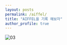 ```yaml
---
layout: posts
permalink: /aiffel/
title: "AIFFEL을 기록 해보자"
author_profile: true
---
```

![03](https://user-images.githubusercontent.com/60789129/89013521-fcc68580-d34e-11ea-8f4c-233d21499bd6.jpg)